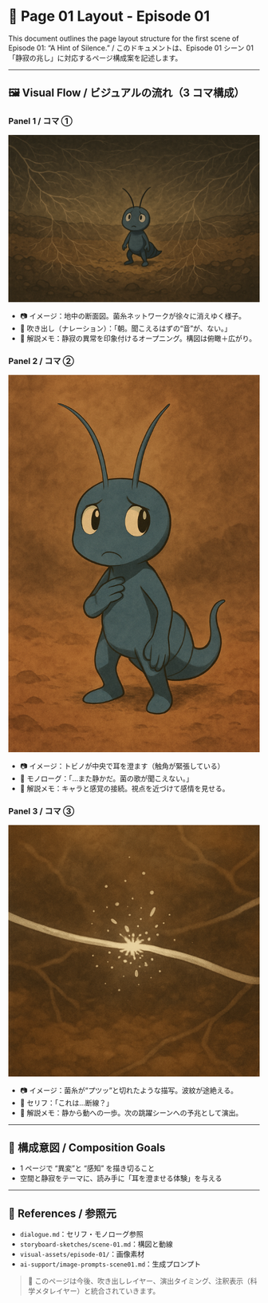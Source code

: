 # 📄 Page 01 Layout - Episode 01

This document outlines the page layout structure for the first scene of Episode 01: “A Hint of Silence.”
/ このドキュメントは、Episode 01 シーン 01「静寂の兆し」に対応するページ構成案を記述します。

---

## 🖼️ Visual Flow / ビジュアルの流れ（3 コマ構成）

### Panel 1 / コマ ①

![panel-1](./panel-1.png)

- 📷 イメージ：地中の断面図。菌糸ネットワークが徐々に消えゆく様子。
- 💬 吹き出し（ナレーション）：「朝。聞こえるはずの“音”が、ない。」
- 🧠 解説メモ：静寂の異常を印象付けるオープニング。構図は俯瞰＋広がり。

### Panel 2 / コマ ②

![panel-2](./panel-2.png)

- 📷 イメージ：トビノが中央で耳を澄ます（触角が緊張している）
- 💬 モノローグ：「…また静かだ。菌の歌が聞こえない。」
- 🧠 解説メモ：キャラと感覚の接続。視点を近づけて感情を見せる。

### Panel 3 / コマ ③

![panel-3](./panel-3.png)

- 📷 イメージ：菌糸が“プツッ”と切れたような描写。波紋が途絶える。
- 💬 セリフ：「これは…断線？」
- 🧠 解説メモ：静から動への一歩。次の跳躍シーンへの予兆として演出。

---

## 🎯 構成意図 / Composition Goals

- 1 ページで “異変”と “感知” を描き切ること
- 空間と静寂をテーマに、読み手に「耳を澄ませる体験」を与える

---

## 🔗 References / 参照元

- `dialogue.md`：セリフ・モノローグ参照
- `storyboard-sketches/scene-01.md`：構図と動線
- `visual-assets/episode-01/`：画像素材
- `ai-support/image-prompts-scene01.md`：生成プロンプト

> 🧩 このページは今後、吹き出しレイヤー、演出タイミング、注釈表示（科学メタレイヤー）と統合されていきます。
